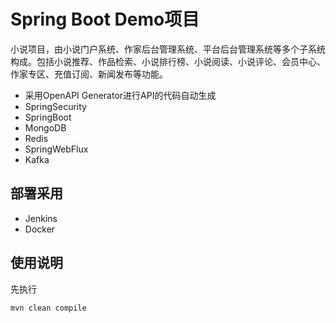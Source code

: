 # Spring Boot Demo项目

小说项目，由小说门户系统、作家后台管理系统、平台后台管理系统等多个子系统构成。包括小说推荐、作品检索、小说排行榜、小说阅读、小说评论、会员中心、作家专区、充值订阅、新闻发布等功能。

- 采用OpenAPI Generator进行API的代码自动生成
- SpringSecurity
- SpringBoot
- MongoDB
- Redis
- SpringWebFlux
- Kafka

## 部署采用

- Jenkins
- Docker

## 使用说明

先执行

```xml
mvn clean compile
```